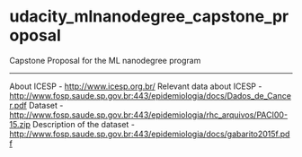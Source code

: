 # udacity_mlnanodegree_capstone_proposal
Capstone Proposal for the ML nanodegree program

********

About ICESP - http://www.icesp.org.br/
Relevant data about ICESP - http://www.fosp.saude.sp.gov.br:443/epidemiologia/docs/Dados_de_Cancer.pdf 
Dataset - http://www.fosp.saude.sp.gov.br:443/epidemiologia/rhc_arquivos/PACI00-15.zip
Description of the dataset - http://www.fosp.saude.sp.gov.br:443/epidemiologia/docs/gabarito2015f.pdf

